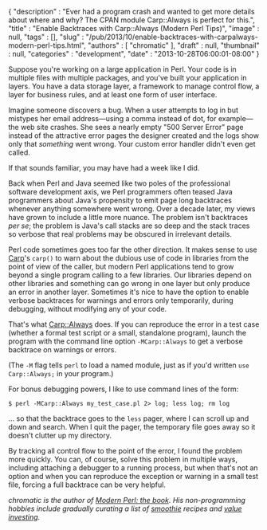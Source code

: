 {
   "description" : "Ever had a program crash and wanted to get more details about where and why? The CPAN module Carp::Always is perfect for this.",
   "title" : "Enable Backtraces with Carp::Always (Modern Perl Tips)",
   "image" : null,
   "tags" : [],
   "slug" : "/pub/2013/10/enable-backtraces-with-carpalways-modern-perl-tips.html",
   "authors" : [
      "chromatic"
   ],
   "draft" : null,
   "thumbnail" : null,
   "categories" : "development",
   "date" : "2013-10-28T06:00:01-08:00"
}



Suppose you're working on a large application in Perl. Your code is in multiple files with multiple packages, and you've built your application in layers. You have a data storage layer, a framework to manage control flow, a layer for business rules, and at least one form of user interface.

Imagine someone discovers a bug. When a user attempts to log in but mistypes her email address—using a comma instead of dot, for example—the web site crashes. She sees a nearly empty "500 Server Error" page instead of the attractive error pages the designer created and the logs show only that *something* went wrong. Your custom error handler didn't even get called.

If that sounds familiar, you may have had a week like I did.

Back when Perl and Java seemed like two poles of the professional software development axis, we Perl programmers often teased Java programmers about Java's propensity to emit page long backtraces whenever anything somewhere went wrong. Over a decade later, my views have grown to include a little more nuance. The problem isn't backtraces *per se*; the problem is Java's call stacks are so deep and the stack traces so verbose that real problems may be obscured in irrelevant details.

Perl code sometimes goes too far the other direction. It makes sense to use [Carp](https://metacpan.org/pod/Carp)'s `carp()` to warn about the dubious use of code in libraries from the point of view of the caller, but modern Perl applications tend to grow beyond a single program calling to a few libraries. Our libraries depend on other libraries and something can go wrong in one layer but only produce an error in another layer. Sometimes it's nice to have the option to enable verbose backtraces for warnings and errors only temporarily, during debugging, without modifying any of your code.

That's what [Carp::Always](https://metacpan.org/pod/Carp::Always) does. If you can reproduce the error in a test case (whether a formal test script or a small, standalone program), launch the program with the command line option `-MCarp::Always` to get a verbose backtrace on warnings or errors.

(The `-M` flag tells `perl` to load a named module, just as if you'd written `use Carp::Always;` in your program.)

For bonus debugging powers, I like to use command lines of the form:

    $ perl -MCarp::Always my_test_case.pl 2> log; less log; rm log

... so that the backtrace goes to the `less` pager, where I can scroll up and down and search. When I quit the pager, the temporary file goes away so it doesn't clutter up my directory.

By tracking all control flow to the point of the error, I found the problem more quickly. You can, of course, solve this problem in multiple ways, including attaching a debugger to a running process, but when that's not an option and when you can reproduce the exception or warning in a small test file, forcing a full backtrace can be very helpful.

*chromatic is the author of [Modern Perl: the book](http://modernperlbooks.com/books/modern_perl/). His non-programming hobbies include gradually curating a list of [smoothie](https://blenderrecipereviews.com/recipes/smoothies/how-to-make-a-smoothie) recipes and [value investing](https://trendshare.org/how-to-invest/).*
